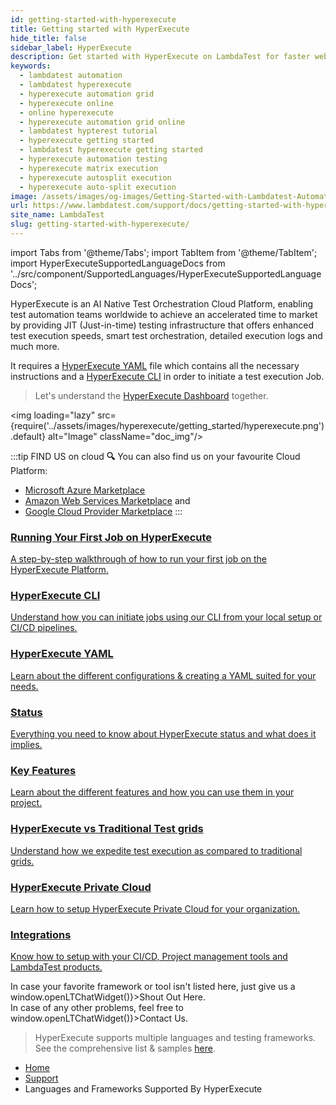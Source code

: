 ```yaml
---
id: getting-started-with-hyperexecute
title: Getting started with HyperExecute
hide_title: false
sidebar_label: HyperExecute 
description: Get started with HyperExecute on LambdaTest for faster web automation tests using Matrix and Auto-Split strategies. Test with Selenium languages at high speeds.
keywords:
  - lambdatest automation
  - lambdatest hyperexecute
  - hyperexecute automation grid
  - hyperexecute online
  - online hyperexecute
  - hyperexecute automation grid online
  - lambdatest hypterest tutorial
  - hyperexecute getting started
  - lambdatest hyperexecute getting started
  - hyperexecute automation testing
  - hyperexecute matrix execution
  - hyperexecute autosplit execution
  - hyperexecute auto-split execution
image: /assets/images/og-images/Getting-Started-with-Lambdatest-Automation.jpg
url: https://www.lambdatest.com/support/docs/getting-started-with-hyperexecute
site_name: LambdaTest
slug: getting-started-with-hyperexecute/
---
```


import Tabs from '@theme/Tabs';
import TabItem from '@theme/TabItem';
import HyperExecuteSupportedLanguageDocs from '../src/component/SupportedLanguages/HyperExecuteSupportedLanguageDocs';

<script type="application/ld+json"
      dangerouslySetInnerHTML={{ __html: JSON.stringify({
       "@context": "https://schema.org",
        "@type": "BreadcrumbList",
        "itemListElement": [{
          "@type": "ListItem",
          "position": 1,
          "name": "Home",
          "item": "https://www.lambdatest.com"
        },{
          "@type": "ListItem",
          "position": 2,
          "name": "Support",
          "item": "https://www.lambdatest.com/support/docs/"
        },{
          "@type": "ListItem",
          "position": 3,
          "name": "Getting Started With HyperExecute on LambdaTest",
          "item": "https://www.lambdatest.com/support/docs/getting-started-with-hyperexecute"
        }]
      })
    }}
></script>
HyperExecute is an AI Native Test Orchestration Cloud Platform, enabling test automation teams worldwide to achieve an accelerated time to market by providing JIT (Just-in-time) testing infrastructure that offers enhanced test execution speeds, smart test orchestration, detailed execution logs and much more.

It requires a [HyperExecute YAML](/support/docs/deep-dive-into-hyperexecute-yaml/) file which contains all the necessary instructions and a [HyperExecute CLI](/support/docs/hyperexecute-cli-run-tests-on-hyperexecute-grid/) in order to initiate a test execution Job.

> Let's understand the [HyperExecute Dashboard](/support/docs/hyperexecute-guided-walkthrough/) together.

<img loading="lazy" src={require('../assets/images/hyperexecute/getting_started/hyperexecute.png').default} alt="Image"  className="doc_img"/>

:::tip  FIND US on cloud **🔍**
You can also find us on your favourite Cloud Platform:
- [Microsoft Azure Marketplace](https://azuremarketplace.microsoft.com/en-us/marketplace/apps/lambdatestinc1584019832435.hyper_execute?exp=ubp8&tab=Overview)
- [Amazon Web Services Marketplace](https://aws.amazon.com/marketplace/pp/prodview-35cneaxfou2eq) and
- [Google Cloud Provider Marketplace](https://console.cloud.google.com/marketplace/product/hyperexecute-privatecloud/lambdatest?pli=1)
:::

<div className="support_main">
  <a href="/support/docs/hyperexecute-running-your-first-job/">
    <div className="support_inners">
      <h3>Running Your First Job on HyperExecute</h3>
      <p>A step-by-step walkthrough of how to run your first job on the HyperExecute Platform.</p>
    </div>
  </a>
   <a href="/support/docs/hyperexecute-cli-run-tests-on-hyperexecute-grid/">
    <div className="support_inners"> 
      <h3>HyperExecute CLI</h3>
      <p>Understand how you can initiate jobs using our CLI from your local setup or CI/CD pipelines.</p>
    </div>
  </a>
   <a href="/support/docs/deep-dive-into-hyperexecute-yaml/">
    <div className="support_inners">
      <h3>HyperExecute YAML</h3>
      <p>Learn about the different configurations & creating a YAML suited for your needs.</p>
    </div>
  </a>
  <a href="/support/docs/hyperexecute-status/">
    <div className="support_inners">
      <h3>Status</h3>
      <p>Everything you need to know about HyperExecute status and what does it implies.</p>
    </div>
  </a>
  <a href="/support/docs/key-features-of-hyperexecute/">
    <div className="support_inners">
      <h3>Key Features</h3>
      <p>Learn about the different features and how you can use them in your project.</p>
    </div>
  </a>
  <a href="/support/docs/hyperexecute-vs-traditional-test-grids/">
    <div className="support_inners">
      <h3>HyperExecute vs Traditional Test grids</h3>
      <p>Understand how we expedite test execution as compared to traditional grids.</p>
    </div>
  </a>
  <a href="/support/docs/hyperexecute-private-cloud-setup/">
    <div className="support_inners">
      <h3>HyperExecute Private Cloud</h3>
      <p>Learn how to setup HyperExecute Private Cloud for your organization.</p>
    </div>
  </a>
  <a href="/support/docs/integration-with-hyperexecute/">
    <div className="support_inners">
      <h3>Integrations</h3>
      <p>Know how to setup with your CI/CD, Project management tools and LambdaTest products.</p>
    </div>
  </a>
</div>

<!-- Here are all the languages and frameworks supported by HyperExecute. -->

<HyperExecuteSupportedLanguageDocs />

<div className="lt-framework-list-footer">
    <p>In case your favorite framework or tool isn't listed here, just give us a <span className="doc__lt" onClick={() => window.openLTChatWidget()}>Shout Out Here</span>.
    <br/>In case of any other problems, feel free to <span className="doc__lt" onClick={() => window.openLTChatWidget()}>Contact Us</span>.</p>
  </div>

> HyperExecute supports multiple languages and testing frameworks. See the comprehensive list & samples [here](/support/docs/hyperexecute-supported-languages-and-frameworks/).

<nav aria-label="breadcrumbs">
  <ul className="breadcrumbs">
    <li className="breadcrumbs__item">
      <a className="breadcrumbs__link" target="_self" href="https://www.lambdatest.com">
        Home
      </a>
    </li>
    <li className="breadcrumbs__item">
      <a className="breadcrumbs__link" target="_self" href="https://www.lambdatest.com/support/docs/">
        Support
      </a>
    </li>
    <li className="breadcrumbs__item breadcrumbs__item--active">
      <span className="breadcrumbs__link">
       Languages and Frameworks Supported By HyperExecute
      </span>
    </li>
  </ul>
</nav>

